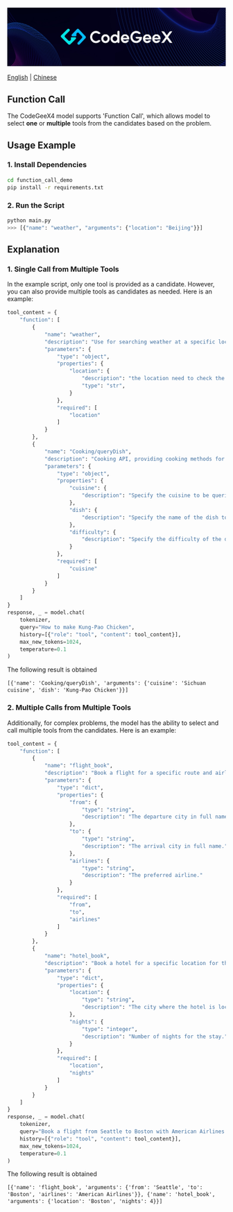 ![](../resources/logo.jpeg)

[English](README.md) | [Chinese](README_zh.md)

## Function Call

The CodeGeeX4 model supports 'Function Call', which allows model to select **one** or **multiple** tools from the candidates based on
the problem.

## Usage Example

### 1. Install Dependencies

```bash
cd function_call_demo
pip install -r requirements.txt
```

### 2. Run the Script

```bash
python main.py
>>> [{"name": "weather", "arguments": {"location": "Beijing"}}]
```

## Explanation

### 1. Single Call from Multiple Tools

In the example script, only one tool is provided as a candidate. However, you can also provide multiple tools as candidates as needed.
Here is an example:

```python
tool_content = {
    "function": [
        {
            "name": "weather",
            "description": "Use for searching weather at a specific location",
            "parameters": {
                "type": "object",
                "properties": {
                    "location": {
                        "description": "the location need to check the weather",
                        "type": "str",
                    }
                },
                "required": [
                    "location"
                ]
            }
        },
        {
            "name": "Cooking/queryDish",
            "description": "Cooking API, providing cooking methods for different cuisines. It queries dish information based on specified parameters.",
            "parameters": {
                "type": "object",
                "properties": {
                    "cuisine": {
                        "description": "Specify the cuisine to be queried, such as Sichuan cuisine, Cantonese cuisine, Hunan cuisine."
                    },
                    "dish": {
                        "description": "Specify the name of the dish to be queried."
                    },
                    "difficulty": {
                        "description": "Specify the difficulty of the dish to be queried, such as beginner, intermediate, advanced."
                    }
                },
                "required": [
                    "cuisine"
                ]
            }
        }
    ]
}
response, _ = model.chat(
    tokenizer,
    query="How to make Kung-Pao Chicken",
    history=[{"role": "tool", "content": tool_content}],
    max_new_tokens=1024,
    temperature=0.1
)
```

The following result is obtained

```text
[{'name': 'Cooking/queryDish', 'arguments': {'cuisine': 'Sichuan cuisine', 'dish': 'Kung-Pao Chicken'}}]
```

### 2. Multiple Calls from Multiple Tools

Additionally, for complex problems, the model has the ability to select and call multiple tools from the candidates. Here is an example:

```python
tool_content = {
    "function": [
        {
            "name": "flight_book",
            "description": "Book a flight for a specific route and airlines",
            "parameters": {
                "type": "dict",
                "properties": {
                    "from": {
                        "type": "string",
                        "description": "The departure city in full name."
                    },
                    "to": {
                        "type": "string",
                        "description": "The arrival city in full name."
                    },
                    "airlines": {
                        "type": "string",
                        "description": "The preferred airline."
                    }
                },
                "required": [
                    "from",
                    "to",
                    "airlines"
                ]
            }
        },
        {
            "name": "hotel_book",
            "description": "Book a hotel for a specific location for the number of nights",
            "parameters": {
                "type": "dict",
                "properties": {
                    "location": {
                        "type": "string",
                        "description": "The city where the hotel is located."
                    },
                    "nights": {
                        "type": "integer",
                        "description": "Number of nights for the stay."
                    }
                },
                "required": [
                    "location",
                    "nights"
                ]
            }
        }
    ]
}
response, _ = model.chat(
    tokenizer,
    query="Book a flight from Seattle to Boston with American Airlines and book a hotel in Boston for 4 nights.",
    history=[{"role": "tool", "content": tool_content}],
    max_new_tokens=1024,
    temperature=0.1
)
```

The following result is obtained

```text
[{'name': 'flight_book', 'arguments': {'from': 'Seattle', 'to': 'Boston', 'airlines': 'American Airlines'}}, {'name': 'hotel_book', 'arguments': {'location': 'Boston', 'nights': 4}}]
```
